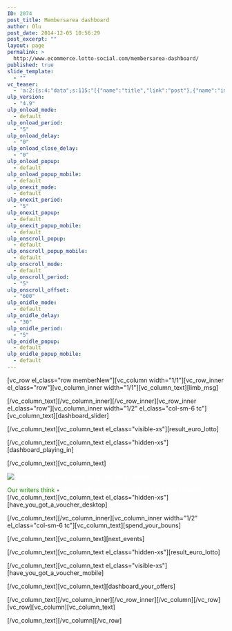 ```yaml
---
ID: 2074
post_title: Membersarea dashboard
author: Olu
post_date: 2014-12-05 10:56:29
post_excerpt: ""
layout: page
permalink: >
  http://www.ecommerce.lotto-social.com/membersarea-dashboard/
published: true
slide_template:
  - ""
vc_teaser:
  - 'a:2:{s:4:"data";s:115:"[{"name":"title","link":"post"},{"name":"image","image":"featured","link":"none"},{"name":"text","mode":"excerpt"}]";s:7:"bgcolor";s:0:"";}'
ulp_version:
  - "4.9"
ulp_onload_mode:
  - default
ulp_onload_period:
  - "5"
ulp_onload_delay:
  - "0"
ulp_onload_close_delay:
  - "0"
ulp_onload_popup:
  - default
ulp_onload_popup_mobile:
  - default
ulp_onexit_mode:
  - default
ulp_onexit_period:
  - "5"
ulp_onexit_popup:
  - default
ulp_onexit_popup_mobile:
  - default
ulp_onscroll_popup:
  - default
ulp_onscroll_popup_mobile:
  - default
ulp_onscroll_mode:
  - default
ulp_onscroll_period:
  - "5"
ulp_onscroll_offset:
  - "600"
ulp_onidle_mode:
  - default
ulp_onidle_delay:
  - "30"
ulp_onidle_period:
  - "5"
ulp_onidle_popup:
  - default
ulp_onidle_popup_mobile:
  - default
---
```

[vc_row el_class="row memberNew"][vc_column width="1/1"][vc_row_inner el_class="row"][vc_column_inner width="1/1"][vc_column_text][limb_msg]

[/vc_column_text][/vc_column_inner][/vc_row_inner][vc_row_inner el_class="row"][vc_column_inner width="1/2" el_class="col-sm-6 tc"][vc_column_text][dashboard_slider]

[/vc_column_text][vc_column_text el_class="visible-xs"][result_euro_lotto]

[/vc_column_text][vc_column_text el_class="hidden-xs"][dashboard_playing_in]

[/vc_column_text][vc_column_text]
<div id="blogcontent" class="col-lg-12 whiteBg padding-xs">
<div class="blogimage" style="position: relative;">

<a style="text-decoration: none; color: #fff;" title="How the rich get hitched…" href="/news/choices-choices-choices-where-will-you-be-jetting-off-to-this-mega-friday/" target="_blank"><img class="img-responsive" src="https://news-lotto-social.s3.amazonaws.com/news/wp-content/uploads/2015/09/mftrip.jpg" alt="Where will you be jetting off to this Mega Friday?" /></a>
<div class="blog-title"><a style="text-decoration: none; color: #fff;" title="How the rich get hitched…" href="/news/choices-choices-choices-where-will-you-be-jetting-off-to-this-mega-friday/" target="_blank"><span style="color: #24890d;">Our writers think</span> <span style="color: #888888;">•</span> Where will you be jetting off to this Mega Friday?
</a></div>
</div>
</div>
[/vc_column_text][vc_column_text el_class="hidden-xs"][have_you_got_a_voucher_desktop]

[/vc_column_text][/vc_column_inner][vc_column_inner width="1/2" el_class="col-sm-6 tc"][vc_column_text][spend_your_bouns]

[/vc_column_text][vc_column_text][next_events]

[/vc_column_text][vc_column_text el_class="hidden-xs"][result_euro_lotto]

[/vc_column_text][vc_column_text el_class="visible-xs"][have_you_got_a_voucher_mobile]

[/vc_column_text][vc_column_text][dashboard_your_offers]

[/vc_column_text][/vc_column_inner][/vc_row_inner][/vc_column][/vc_row][vc_row][vc_column][vc_column_text]

[/vc_column_text][/vc_column][/vc_row]
